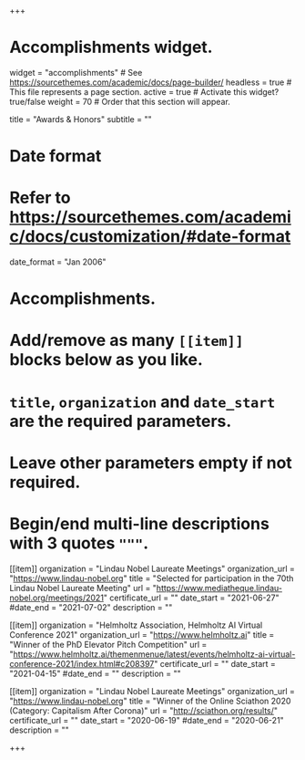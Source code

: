 +++
# Accomplishments widget.
widget = "accomplishments"  # See https://sourcethemes.com/academic/docs/page-builder/
headless = true  # This file represents a page section.
active = true  # Activate this widget? true/false
weight = 70  # Order that this section will appear.

title = "Awards & Honors"
subtitle = ""

# Date format
#   Refer to https://sourcethemes.com/academic/docs/customization/#date-format
date_format = "Jan 2006"

# Accomplishments.
#   Add/remove as many `[[item]]` blocks below as you like.
#   `title`, `organization` and `date_start` are the required parameters.
#   Leave other parameters empty if not required.
#   Begin/end multi-line descriptions with 3 quotes `"""`.

[[item]]
  organization = "Lindau Nobel Laureate Meetings"
  organization_url = "https://www.lindau-nobel.org"
  title = "Selected for participation in the 70th Lindau Nobel Laureate Meeting"
  url = "https://www.mediatheque.lindau-nobel.org/meetings/2021"
  certificate_url = ""
  date_start = "2021-06-27"
  #date_end = "2021-07-02"
  description = ""

[[item]]
  organization = "Helmholtz Association, Helmholtz AI Virtual Conference 2021"
  organization_url = "https://www.helmholtz.ai"
  title = "Winner of the PhD Elevator Pitch Competition"
  url = "https://www.helmholtz.ai/themenmenue/latest/events/helmholtz-ai-virtual-conference-2021/index.html#c208397"
  certificate_url = ""
  date_start = "2021-04-15"
  #date_end = ""
  description = ""

[[item]]
  organization = "Lindau Nobel Laureate Meetings"
  organization_url = "https://www.lindau-nobel.org"
  title = "Winner of the Online Sciathon 2020 (Category: Capitalism After Corona)"
  url = "http://sciathon.org/results/"
  certificate_url = ""
  date_start = "2020-06-19"
  #date_end = "2020-06-21"
  description = ""

+++
